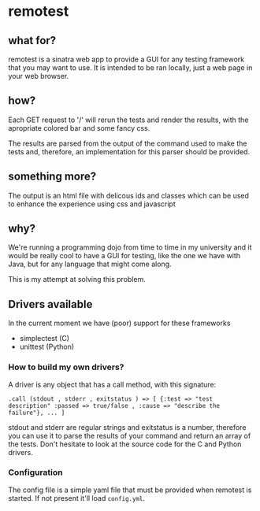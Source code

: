 # remotest

## what for?

remotest is a sinatra web app to provide a  GUI for any testing framework that you may want to use. It is intended to be ran locally, just a web page in your web browser.

## how?

Each GET request to '/'  will rerun the tests and render the results, with the apropriate colored bar and some fancy css.

The results are parsed from the output of the command used to make the tests and, therefore, an implementation for this parser should be provided.

## something more?

The output is an html file with delicous ids and classes which can be used to enhance the experience using css and javascript 

## why?

We're running a programming dojo from time to time in my university and it would be really cool to have a GUI for testing, like the one we have with Java, but for any language that might come along.

This is my attempt at solving this problem.

## Drivers available

In the current moment we have (poor) support for these frameworks

* simplectest (C)
* unittest (Python)

### How to build my own drivers?

A driver is any object that has a call method, with this signature:

    .call (stdout , stderr , exitstatus ) => [ {:test => "test description" :passed => true/false , :cause => "describe the failure"}, ... ]

stdout and stderr are regular strings and exitstatus is a number, therefore you can use it to parse the results of your command and return an array of the tests. Don't hesitate to look at the source code for the C and Python drivers. 

### Configuration

The config file is a simple yaml file that must be provided when remotest is started. If not present it'll load `config.yml`.
